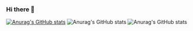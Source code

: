 ### Hi there 👋
[![Anurag's GitHub stats](https://github-readme-stats.vercel.app/api?username=kamrul15-8841)](https://github.com/kamrul15-8841/github-readme-stats)
![Anurag's GitHub stats](https://github-readme-stats.vercel.app/api?username=kamrul15-8841&show_icons=true&theme=transparent)
![Anurag's GitHub stats](https://github-readme-stats.vercel.app/api?username=kamrul15-8841&show_icons=true&bg_color=00000000)

<!--
**kamrul15-8841/kamrul15-8841** is a ✨ _special_ ✨ repository because its `README.md` (this file) appears on your GitHub profile.

Here are some ideas to get you started:

- 🔭 I’m currently working on ...
- 🌱 I’m currently learning ...
- 👯 I’m looking to collaborate on ...
- 🤔 I’m looking for help with ...
- 💬 Ask me about ...
- 📫 How to reach me: ...
- 😄 Pronouns: ...
- ⚡ Fun fact: ...
-->
